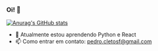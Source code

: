 ### Oi! 👋

[![Anurag's GitHub stats](https://github-readme-stats.vercel.app/api?username=pedrocsfranca)](https://github.com/anuraghazra/github-readme-stats)






- 🌱 Atualmente estou aprendendo Python e React
- 📫 Como entrar em contato: pedro.cletosf@gmail.com
